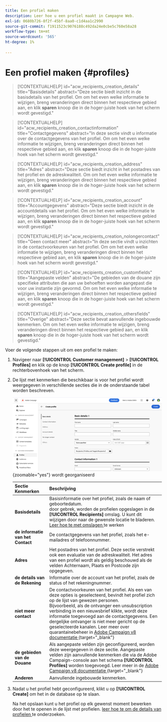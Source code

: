 ```yaml
---
title: Een profiel maken
description: Leer hoe u een profiel maakt in Campagne Web.
exl-id: 0680b726-8f2f-45bf-8aa0-c1d4aa1c2990
source-git-commit: f1911523c9076188c492da24e0cbe5c760e58a28
workflow-type: tm+mt
source-wordcount: '565'
ht-degree: 1%

---
```


# Een profiel maken {#profiles}

>[!CONTEXTUALHELP]
>id="acw_recipients_creation_details"
>title="Basisdetails"
>abstract="Deze sectie biedt inzicht in de basisdetails van het profiel. Om om het even welke informatie te wijzigen, breng veranderingen direct binnen het respectieve gebied aan, en klik **sparen** knoop die in de hoger-juiste hoek van het scherm wordt gevestigd."

>[!CONTEXTUALHELP]
>id="acw_recipients_creation_contactinformation"
>title="Contactgegevens"
>abstract="In deze sectie vindt u informatie over de contactgegevens van het profiel. Om om het even welke informatie te wijzigen, breng veranderingen direct binnen het respectieve gebied aan, en klik **sparen** knoop die in de hoger-juiste hoek van het scherm wordt gevestigd."

>[!CONTEXTUALHELP]
>id="acw_recipients_creation_address"
>title="Adres"
>abstract="Deze sectie biedt inzicht in het postadres van het profiel en de adreskwaliteit. Om om het even welke informatie te wijzigen, breng veranderingen direct binnen het respectieve gebied aan, en klik **sparen** knoop die in de hoger-juiste hoek van het scherm wordt gevestigd."

>[!CONTEXTUALHELP]
>id="acw_recipients_creation_account"
>title="Accountgegevens"
>abstract="Deze sectie biedt inzicht in de accountdetails van het profiel. Om om het even welke informatie te wijzigen, breng veranderingen direct binnen het respectieve gebied aan, en klik **sparen** knoop die in de hoger-juiste hoek van het scherm wordt gevestigd."

>[!CONTEXTUALHELP]
>id="acw_recipients_creation_nolongercontact"
>title="Geen contact meer"
>abstract="In deze sectie vindt u inzichten in de contactvoorkeuren van het profiel. Om om het even welke informatie te wijzigen, breng veranderingen direct binnen het respectieve gebied aan, en klik **sparen** knoop die in de hoger-juiste hoek van het scherm wordt gevestigd."

>[!CONTEXTUALHELP]
>id="acw_recipients_creation_customfields"
>title="Aangepaste velden"
>abstract="De gebieden van de douane zijn specifieke attributen die aan uw behoeften worden aangepast die voor uw instantie zijn gevormd. Om om het even welke informatie te wijzigen, breng veranderingen direct binnen het respectieve gebied aan, en klik **sparen** knoop die in de hoger-juiste hoek van het scherm wordt gevestigd."

>[!CONTEXTUALHELP]
>id="acw_recipients_creation_othersfields"
>title="Overige"
>abstract="Deze sectie bevat aanvullende ingebouwde kenmerken. Om om het even welke informatie te wijzigen, breng veranderingen direct binnen het respectieve gebied aan, en klik **sparen** knoop die in de hoger-juiste hoek van het scherm wordt gevestigd."

Voer de volgende stappen uit om een profiel te maken:

1. Navigeer naar **[!UICONTROL Customer management]** > **[!UICONTROL Profiles]** en klik op de knop **[!UICONTROL Create profile]** in de rechterbovenhoek van het scherm.

1. De lijst met kenmerken die beschikbaar is voor het profiel wordt weergegeven in verschillende secties die in de onderstaande tabel worden beschreven.

   ![ Screenshot die de lijst van attributen tonen beschikbaar voor het profiel, in secties ](assets/create-profile.png){zoomable="yes"} wordt georganiseerd

   | Sectie Kenmerken | Beschrijving |
   |  ---  |  ---  |
   | **Basisdetails** | Basisinformatie over het profiel, zoals de naam of geboortedatum.<br/> door gebrek, worden de profielen opgeslagen in de **[!UICONTROL Recipients]** omslag. U kunt dit wijzigen door naar de gewenste locatie te bladeren. [ Leer hoe te met omslagen ](../get-started/permissions.md#folders) te werken |
   | **de informatie van het Contact** | De contactgegevens van het profiel, zoals het e-mailadres of telefoonnummer. |
   | **Adres** | Het postadres van het profiel. Deze sectie verstrekt ook een evaluatie van de adreskwaliteit. Het adres van een profiel wordt als geldig beschouwd als de velden Achternaam, Plaats en Postcode zijn opgegeven. |
   | **de details van de Rekening** | Informatie over de account van het profiel, zoals de status of het rekeningnummer. |
   | **niet meer contact** | De contactvoorkeuren van het profiel. Als een van deze opties is geselecteerd, bevindt het profiel zich op de lijst van gewezen personen.<br/> Bijvoorbeeld, als de ontvanger een unsubscription verbinding in een nieuwsbrief klikte, wordt deze informatie toegevoegd aan de contactgegevens. Een dergelijke ontvanger is niet meer gericht op de geselecteerde kanalen. Leer meer over quarantainebeheer in [ Adobe Campaign v8 documentatie ](https://experienceleague.adobe.com/docs/campaign/campaign-v8/send/failures/quarantines.html){target="_blank"}  |
   | **de gebieden van de Douane** | Als aangepaste velden zijn geconfigureerd, worden deze weergegeven in deze sectie. Aangepaste velden zijn aanvullende kenmerken die via de Adobe Campaign-console aan het schema **[!UICONTROL Profiles]** worden toegevoegd. Leer meer in de [ Adobe Campaign v8 documentatie ](https://experienceleague.adobe.com/docs/campaign/campaign-v8/developer/shemas-forms/extend-schema.html){target="_blank"}  |
   | **Anderen** | Aanvullende ingebouwde kenmerken. |

1. Nadat u het profiel hebt geconfigureerd, klikt u op **[!UICONTROL Create]** om het in de database op te slaan.

   Na het opslaan kunt u het profiel op elk gewenst moment bewerken door het te openen in de lijst met profielen. [ leer hoe te om de details van profielen ](profile-view.md) te onderzoeken.